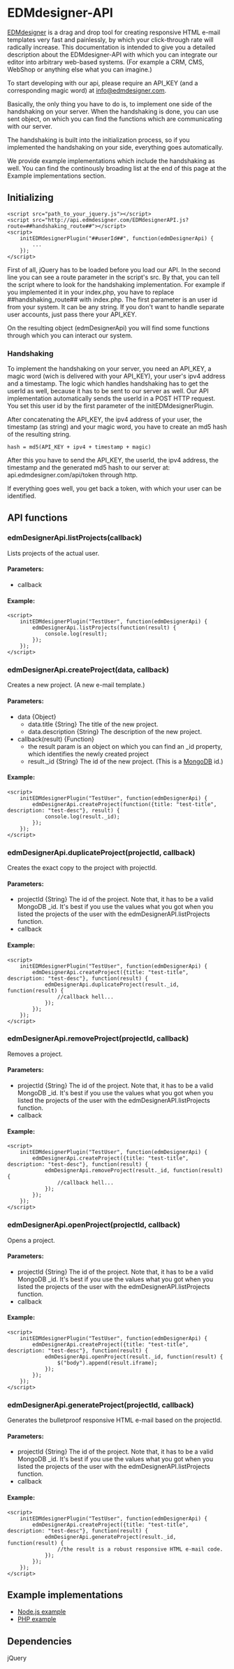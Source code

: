EDMdesigner-API
===============

[EDMdesigner](http://www.edmdesigner.com) is a drag and drop tool for creating responsive HTML e-mail templates very fast and painlessly, by which your click-through rate will radically increase. This documentation is intended to give you a detailed description about the EDMdesigner-API with which you can integrate our editor into arbitrary web-based systems. (For example a CRM, CMS, WebShop or anything else what you can imagine.)

To start developing with our api, please require an API_KEY (and a corresponding magic word) at info@edmdesigner.com.

Basically, the only thing you have to do is, to implement one side of the handshaking on your server. When the handshaking is done, you can use sent object, on which you can find the functions which are communicating with our server.

The handshaking is built into the initialization process, so if you implemented the handshaking on your side, everything goes automatically.

We provide example implementations which include the handshaking as well. You can find the continously broading list at the end of this page at the Example implementations section.

Initializing
------------
	
	<script src="path_to_your_jquery.js"></script>
	<script src="http://api.edmdesigner.com/EDMdesignerAPI.js?route=##handshaking_route##"></script>
	<script>
		initEDMdesignerPlugin("##userId##", function(edmDesignerApi) {
			...
		});
	</script>
	
First of all, jQuery has to be loaded before you load our API. In the second line you can see a route parameter in the script's src. By that, you can tell the script where to look for the handshaking implementation. For example if you implemented it in your index.php, you have to replace ##handshaking_route## with index.php.
The first parameter is an user id from your system. It can be any string. If you don't want to handle separate user accounts, just pass there your API_KEY.

On the resulting object (edmDesignerApi) you will find some functions through which you can interact our system.

### Handshaking
To implement the handshaking on your server, you need an API_KEY, a magic word (wich is delivered with your API_KEY), your user's ipv4 address and a timestamp. The logic which handles handshaking has to get the userId as well, because it has to be sent to our server as well. Our API implementation automatically sends the userId in a POST HTTP request. You set this user id by the first parameter of the initEDMdesignerPlugin.

After concatenating the API_KEY, the ipv4 address of your user, the timestamp (as string) and your magic word, you have to create an md5 hash of the resulting string.

	
	hash = md5(API_KEY + ipv4 + timestamp + magic)


After this you have to send the API_KEY, the userId, the ipv4 address, the timestamp and the generated md5 hash to our server at: api.edmdesigner.com/api/token through http.

If everything goes well, you get back a token, with which your user can be identified.

## API functions	
### edmDesignerApi.listProjects(callback)
Lists projects of the actual user.
#### Parameters:
  * callback

#### Example:
	
	<script>
		initEDMdesignerPlugin("TestUser", function(edmDesignerApi) {
			edmDesignerApi.listProjects(function(result) {
				console.log(result);
			});
		});
	</script>
	

### edmDesignerApi.createProject(data, callback)
Creates a new project. (A new e-mail template.)
#### Parameters:
  * data {Object}
    * data.title {String} The title of the new project.
    * data.description {String} The description of the new project.
  * callback(result) {Function}
    * the result param is an object on which you can find an _id property, which identifies the newly created project
    * result._id {String} The id of the new project. (This is a [MongoDB](http://www.mongodb.org/) id.)

#### Example:
	
	<script>
		initEDMdesignerPlugin("TestUser", function(edmDesignerApi) {
			edmDesignerApi.createProject(function({title: "test-title", description: "test-desc"}, result) {
				console.log(result._id);
			});
		});
	</script>
	
	
### edmDesignerApi.duplicateProject(projectId, callback)
Creates the exact copy to the project with projectId.
#### Parameters:
  * projectId {String} The id of the project. Note that, it has to be a valid MongoDB _id. It's best if you use the values what you got when you listed the projects of the user with the edmDesignerAPI.listProjects function.
  * callback

#### Example:
	
	<script>
		initEDMdesignerPlugin("TestUser", function(edmDesignerApi) {
			edmDesignerApi.createProject({title: "test-title", description: "test-desc"}, function(result) {
				edmDesignerApi.duplicateProject(result._id, function(result) {
					//callback hell...
				});
			});
		});
	</script>
	

### edmDesignerApi.removeProject(projectId, callback)
Removes a project.
#### Parameters:
  * projectId {String} The id of the project. Note that, it has to be a valid MongoDB _id. It's best if you use the values what you got when you listed the projects of the user with the edmDesignerAPI.listProjects function.
  * callback

#### Example:
	
	<script>
		initEDMdesignerPlugin("TestUser", function(edmDesignerApi) {
			edmDesignerApi.createProject({title: "test-title", description: "test-desc"}, function(result) {
				edmDesignerApi.removeProject(result._id, function(result) {
					//callback hell...
				});
			});
		});
	</script>
	

### edmDesignerApi.openProject(projectId, callback)
Opens a project.
#### Parameters:
  * projectId {String} The id of the project. Note that, it has to be a valid MongoDB _id. It's best if you use the values what you got when you listed the projects of the user with the edmDesignerAPI.listProjects function.
  * callback

#### Example:
	
	<script>
		initEDMdesignerPlugin("TestUser", function(edmDesignerApi) {
			edmDesignerApi.createProject({title: "test-title", description: "test-desc"}, function(result) {
				edmDesignerApi.openProject(result._id, function(result) {
					$("body").append(result.iframe);
				});
			});
		});
	</script>
	

### edmDesignerApi.generateProject(projectId, callback)
Generates the bulletproof responsive HTML e-mail based on the projectId.
#### Parameters:
  * projectId {String} The id of the project. Note that, it has to be a valid MongoDB _id. It's best if you use the values what you got when you listed the projects of the user with the edmDesignerAPI.listProjects function.
  * callback

#### Example:
	
	<script>
		initEDMdesignerPlugin("TestUser", function(edmDesignerApi) {
			edmDesignerApi.createProject({title: "test-title", description: "test-desc"}, function(result) {
				edmDesignerApi.generateProject(result._id, function(result) {
					//the result is a robust responsive HTML e-mail code.
				});
			});
		});
	</script>
	

Example implementations
-----------------------
  * [Node.js example](https://github.com/EDMdesigner/EDMdesigner-API-Example-Node.js)
  * [PHP example](https://github.com/EDMdesigner/EDMdesigner-API-Example-PHP)
  
Dependencies
------------
jQuery

